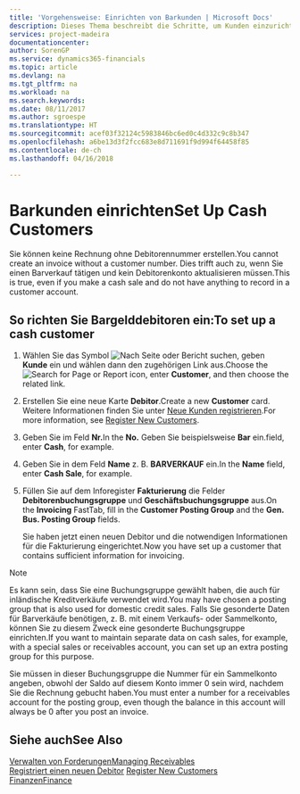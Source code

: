 ```yaml
---
title: 'Vorgehensweise: Einrichten von Barkunden | Microsoft Docs'
description: Dieses Thema beschreibt die Schritte, um Kunden einzurichten, der in bar bezahlt.
services: project-madeira
documentationcenter: 
author: SorenGP
ms.service: dynamics365-financials
ms.topic: article
ms.devlang: na
ms.tgt_pltfrm: na
ms.workload: na
ms.search.keywords: 
ms.date: 08/11/2017
ms.author: sgroespe
ms.translationtype: HT
ms.sourcegitcommit: acef03f32124c5983846bc6ed0c4d332c9c8b347
ms.openlocfilehash: a6be13d3f2fcc683e8d711691f9d994f64458f85
ms.contentlocale: de-ch
ms.lasthandoff: 04/16/2018

---
```

# <a name="set-up-cash-customers"></a><span data-ttu-id="a3c44-103">Barkunden einrichten</span><span class="sxs-lookup"><span data-stu-id="a3c44-103">Set Up Cash Customers</span></span>
<span data-ttu-id="a3c44-104">Sie können keine Rechnung ohne Debitorennummer erstellen.</span><span class="sxs-lookup"><span data-stu-id="a3c44-104">You cannot create an invoice without a customer number.</span></span> <span data-ttu-id="a3c44-105">Dies trifft auch zu, wenn Sie einen Barverkauf tätigen und kein Debitorenkonto aktualisieren müssen.</span><span class="sxs-lookup"><span data-stu-id="a3c44-105">This is true, even if you make a cash sale and do not have anything to record in a customer account.</span></span>  

## <a name="to-set-up-a-cash-customer"></a><span data-ttu-id="a3c44-106">So richten Sie Bargelddebitoren ein:</span><span class="sxs-lookup"><span data-stu-id="a3c44-106">To set up a cash customer</span></span>  
1. <span data-ttu-id="a3c44-107">Wählen Sie das Symbol ![Nach Seite oder Bericht suchen](media/ui-search/search_small.png "Symbol Nach Seite oder Bericht suchen"), geben **Kunde** ein und wählen dann den zugehörigen Link aus.</span><span class="sxs-lookup"><span data-stu-id="a3c44-107">Choose the ![Search for Page or Report](media/ui-search/search_small.png "Search for Page or Report icon") icon, enter **Customer**, and then choose the related link.</span></span>  
2. <span data-ttu-id="a3c44-108">Erstellen Sie eine neue Karte **Debitor**.</span><span class="sxs-lookup"><span data-stu-id="a3c44-108">Create a new **Customer** card.</span></span> <span data-ttu-id="a3c44-109">Weitere Informationen finden Sie unter [Neue Kunden registrieren](sales-how-register-new-customers.md).</span><span class="sxs-lookup"><span data-stu-id="a3c44-109">For more information, see [Register New Customers](sales-how-register-new-customers.md).</span></span>
3. <span data-ttu-id="a3c44-110">Geben Sie im Feld **Nr.**</span><span class="sxs-lookup"><span data-stu-id="a3c44-110">In the **No.**</span></span> <span data-ttu-id="a3c44-111">Geben Sie beispielsweise **Bar** ein.</span><span class="sxs-lookup"><span data-stu-id="a3c44-111">field, enter **Cash**, for example.</span></span>  
4. <span data-ttu-id="a3c44-112">Geben Sie in dem Feld **Name** z. B. **BARVERKAUF** ein.</span><span class="sxs-lookup"><span data-stu-id="a3c44-112">In the **Name** field, enter **Cash Sale**, for example.</span></span>  
5. <span data-ttu-id="a3c44-113">Füllen Sie auf dem Inforegister **Fakturierung** die Felder **Debitorenbuchungsgruppe** und **Geschäftsbuchungsgruppe** aus.</span><span class="sxs-lookup"><span data-stu-id="a3c44-113">On the **Invoicing** FastTab, fill in the **Customer Posting Group** and the **Gen. Bus. Posting Group** fields.</span></span>  

   <span data-ttu-id="a3c44-114">Sie haben jetzt einen neuen Debitor und die notwendigen Informationen für die Fakturierung eingerichtet.</span><span class="sxs-lookup"><span data-stu-id="a3c44-114">Now you have set up a customer that contains sufficient information for invoicing.</span></span>  

> [!NOTE]  
>  <span data-ttu-id="a3c44-115">Es kann sein, dass Sie eine Buchungsgruppe gewählt haben, die auch für inländische Kreditverkäufe verwendet wird.</span><span class="sxs-lookup"><span data-stu-id="a3c44-115">You may have chosen a posting group that is also used for domestic credit sales.</span></span> <span data-ttu-id="a3c44-116">Falls Sie gesonderte Daten für Barverkäufe benötigen, z. B. mit einem Verkaufs- oder Sammelkonto, können Sie zu diesem Zweck eine gesonderte Buchungsgruppe einrichten.</span><span class="sxs-lookup"><span data-stu-id="a3c44-116">If you want to maintain separate data on cash sales, for example, with a special sales or receivables account, you can set up an extra posting group for this purpose.</span></span>  
>   
>  <span data-ttu-id="a3c44-117">Sie müssen in dieser Buchungsgruppe die Nummer für ein Sammelkonto angeben, obwohl der Saldo auf diesem Konto immer 0 sein wird, nachdem Sie die Rechnung gebucht haben.</span><span class="sxs-lookup"><span data-stu-id="a3c44-117">You must enter a number for a receivables account for the posting group, even though the balance in this account will always be 0 after you post an invoice.</span></span>  

## <a name="see-also"></a><span data-ttu-id="a3c44-118">Siehe auch</span><span class="sxs-lookup"><span data-stu-id="a3c44-118">See Also</span></span>
[<span data-ttu-id="a3c44-119">Verwalten von Forderungen</span><span class="sxs-lookup"><span data-stu-id="a3c44-119">Managing Receivables</span></span>](receivables-manage-receivables.md)  
<span data-ttu-id="a3c44-120">[Registriert einen neuen Debitor](sales-how-register-new-customers.md)  </span><span class="sxs-lookup"><span data-stu-id="a3c44-120">[Register New Customers](sales-how-register-new-customers.md)  </span></span>  
[<span data-ttu-id="a3c44-121">Finanzen</span><span class="sxs-lookup"><span data-stu-id="a3c44-121">Finance</span></span>](finance.md)  


